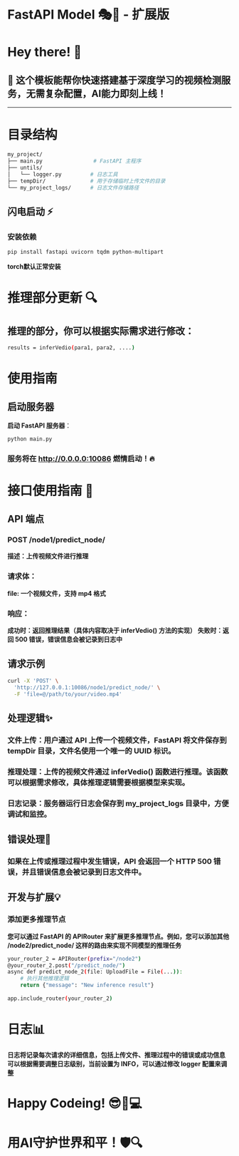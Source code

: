 # FastAPI Model 🎭🚀 - 扩展版

# Hey there! 👋  

## 🎉 这个模板能帮你快速搭建基于深度学习的视频检测服务，无需复杂配置，AI能力即刻上线！

---
# 目录结构
```bash
my_project/
├── main.py                # FastAPI 主程序
├── untils/
│   └── logger.py         # 日志工具
├── tempDir/              # 用于存储临时上传文件的目录
└── my_project_logs/      # 日志文件存储路径

```
## 闪电启动 ⚡

### 安装依赖
```bash
pip install fastapi uvicorn tqdm python-multipart
```
**torch默认正常安装**

# 推理部分更新 🔍
## 推理的部分，你可以根据实际需求进行修改：
```bash
results = inferVedio(para1, para2, ....)
```

# 使用指南
## 启动服务器
**启动 FastAPI 服务器**：
```bash
python main.py
```
### 服务将在 http://0.0.0.0:10086 燃情启动！🔥

# 接口使用指南 📮


## API 端点


### POST /node1/predict_node/
**描述：上传视频文件进行推理**


### 请求体：
**file: 一个视频文件，支持 mp4 格式**


### 响应：
**成功时：返回推理结果（具体内容取决于 inferVedio() 方法的实现）**
**失败时：返回 500 错误，错误信息会被记录到日志中**


## 请求示例
```bash
curl -X 'POST' \
  'http://127.0.0.1:10086/node1/predict_node/' \
  -F 'file=@/path/to/your/video.mp4'
```


## 处理逻辑✨
### 文件上传：用户通过 API 上传一个视频文件，FastAPI 将文件保存到 tempDir 目录，文件名使用一个唯一的 UUID 标识。
### 推理处理：上传的视频文件通过 inferVedio() 函数进行推理。该函数可以根据需求修改，具体推理逻辑需要根据模型来实现。
### 日志记录：服务器运行日志会保存到 my_project_logs 目录中，方便调试和监控。


## 错误处理🧪
### 如果在上传或推理过程中发生错误，API 会返回一个 HTTP 500 错误，并且错误信息会被记录到日志文件中。


## 开发与扩展💡
### 添加更多推理节点
**您可以通过 FastAPI 的 APIRouter 来扩展更多推理节点。例如，您可以添加其他 /node2/predict_node/ 这样的路由来实现不同模型的推理任务**


```bash
your_router_2 = APIRouter(prefix="/node2")
@your_router_2.post("/predict_node/")
async def predict_node_2(file: UploadFile = File(...)):
    # 执行其他推理逻辑
    return {"message": "New inference result"}
    
app.include_router(your_router_2)
```


# 日志📊
**日志将记录每次请求的详细信息，包括上传文件、推理过程中的错误或成功信息**
**可以根据需要调整日志级别，当前设置为 INFO，可以通过修改 logger 配置来调整**


# Happy Codeing! 😎👨💻
# 用AI守护世界和平！🛡️🔍
